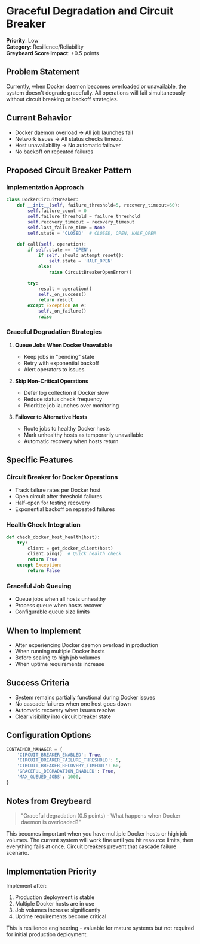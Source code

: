 # Graceful Degradation and Circuit Breaker

**Priority**: Low  
**Category**: Resilience/Reliability  
**Greybeard Score Impact**: +0.5 points  

## Problem Statement

Currently, when Docker daemon becomes overloaded or unavailable, the system doesn't degrade gracefully. All operations will fail simultaneously without circuit breaking or backoff strategies.

## Current Behavior

- Docker daemon overload → All job launches fail
- Network issues → All status checks timeout  
- Host unavailability → No automatic failover
- No backoff on repeated failures

## Proposed Circuit Breaker Pattern

### Implementation Approach
```python
class DockerCircuitBreaker:
    def __init__(self, failure_threshold=5, recovery_timeout=60):
        self.failure_count = 0
        self.failure_threshold = failure_threshold
        self.recovery_timeout = recovery_timeout
        self.last_failure_time = None
        self.state = 'CLOSED'  # CLOSED, OPEN, HALF_OPEN
    
    def call(self, operation):
        if self.state == 'OPEN':
            if self._should_attempt_reset():
                self.state = 'HALF_OPEN'
            else:
                raise CircuitBreakerOpenError()
        
        try:
            result = operation()
            self._on_success()
            return result
        except Exception as e:
            self._on_failure()
            raise
```

### Graceful Degradation Strategies

1. **Queue Jobs When Docker Unavailable**
   - Keep jobs in "pending" state
   - Retry with exponential backoff
   - Alert operators to issues

2. **Skip Non-Critical Operations**
   - Defer log collection if Docker slow
   - Reduce status check frequency
   - Prioritize job launches over monitoring

3. **Failover to Alternative Hosts**
   - Route jobs to healthy Docker hosts
   - Mark unhealthy hosts as temporarily unavailable
   - Automatic recovery when hosts return

## Specific Features

### Circuit Breaker for Docker Operations
- Track failure rates per Docker host
- Open circuit after threshold failures
- Half-open for testing recovery
- Exponential backoff on repeated failures

### Health Check Integration
```python
def check_docker_host_health(host):
    try:
        client = get_docker_client(host)
        client.ping()  # Quick health check
        return True
    except Exception:
        return False
```

### Graceful Job Queuing
- Queue jobs when all hosts unhealthy
- Process queue when hosts recover
- Configurable queue size limits

## When to Implement

- After experiencing Docker daemon overload in production
- When running multiple Docker hosts
- Before scaling to high job volumes
- When uptime requirements increase

## Success Criteria

- System remains partially functional during Docker issues
- No cascade failures when one host goes down
- Automatic recovery when issues resolve
- Clear visibility into circuit breaker state

## Configuration Options

```python
CONTAINER_MANAGER = {
    'CIRCUIT_BREAKER_ENABLED': True,
    'CIRCUIT_BREAKER_FAILURE_THRESHOLD': 5,
    'CIRCUIT_BREAKER_RECOVERY_TIMEOUT': 60,
    'GRACEFUL_DEGRADATION_ENABLED': True,
    'MAX_QUEUED_JOBS': 1000,
}
```

## Notes from Greybeard

> "Graceful degradation (0.5 points) - What happens when Docker daemon is overloaded?"

This becomes important when you have multiple Docker hosts or high job volumes. The current system will work fine until you hit resource limits, then everything fails at once. Circuit breakers prevent that cascade failure scenario.

## Implementation Priority

Implement after:
1. Production deployment is stable
2. Multiple Docker hosts are in use  
3. Job volumes increase significantly
4. Uptime requirements become critical

This is resilience engineering - valuable for mature systems but not required for initial production deployment.